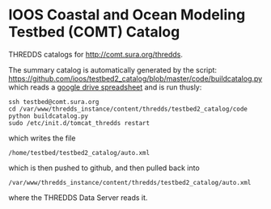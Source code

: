 IOOS Coastal and Ocean Modeling Testbed (COMT) Catalog
================

THREDDS catalogs for <http://comt.sura.org/thredds>. 


The summary catalog is automatically generated by the script:
https://github.com/ioos/testbed2_catalog/blob/master/code/buildcatalog.py
which reads a [google drive spreadsheet](https://docs.google.com/spreadsheet/ccc?key=0AmAEVaW9GoHedFZHU3Z4c1pyMkozWmJxSUlGSDk3eVE&usp=drive_web#gid=0) and is run thusly:
```
ssh testbed@comt.sura.org
cd /var/www/thredds_instance/content/thredds/testbed2_catalog/code
python buildcatalog.py
sudo /etc/init.d/tomcat_thredds restart
```
which writes the file
```
/home/testbed/testbed2_catalog/auto.xml
```
which is then pushed to github, and then pulled back into
```
/var/www/thredds_instance/content/thredds/testbed2_catalog/auto.xml
```
where the THREDDS Data Server reads it.

